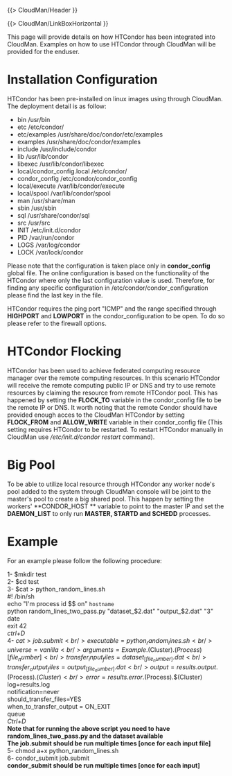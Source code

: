 {{> CloudMan/Header }}

{{> CloudMan/LinkBoxHorizontal }}

This page will provide details on how HTCondor has been integrated into CloudMan. Examples on how to use HTCondor through CloudMan will be provided for the enduser.

# Installation Configuration

HTCondor has been pre-installed on linux images using through CloudMan. The deployment detail is as follow:

* bin                          /usr/bin
* etc                          /etc/condor/
* etc/examples                 /usr/share/doc/condor/etc/examples
* examples                     /usr/share/doc/condor/examples
* include                      /usr/include/condor
* lib                          /usr/lib/condor
* libexec                      /usr/lib/condor/libexec
* local/condor_config.local    /etc/condor/
* condor_config                /etc/condor/condor_config
* local/execute                /var/lib/condor/execute
* local/spool                  /var/lib/condor/spool
* man                          /usr/share/man
* sbin                         /usr/sbin
* sql                          /usr/share/condor/sql
* src                          /usr/src
* INIT                         /etc/init.d/condor
* PID                          /var/run/condor
* LOGS                         /var/log/condor
* LOCK                         /var/lock/condor

Please note that the configuration is taken place only in **condor_config** global file. The online configuration is based on the functionality of the HTCondor where only the last configuration value is used. Therefore, for finding any specific configuration in /etc/condor/condor_configuration please find the last key in the file.

HTCondor requires the ping port "ICMP" and the range specified through **HIGHPORT** and **LOWPORT** in the condor_configuration to be open. To do so please refer to the firewall options.

# HTCondor Flocking

HTCondor has been used to achieve federated computing resource manager over the remote computing resources. In this scenario HTCondor will receive the remote computing public IP or DNS and try to use remote resources by claiming the resource from remote HTCondor pool. This has happened by setting the **FLOCK_TO** variable in the condor_config file to be the remote IP or DNS. It worth noting that the remote Condor should have provided enough acces to the CloudMan HTCondor by setting **FLOCK_FROM** and **ALLOW_WRITE** variable in their condor_config file (This setting requires HTCondor to be restarted. To restart HTCondor manually in CloudMan use */etc/init.d/condor restart* command).

# Big Pool

To be able to utilize local resource through HTCondor any worker node's pool added to the system through CloudMan console will be joint to the master's pool to create a big shared pool. This happen by setting the workers' **CONDOR_HOST ** variable to point to the master IP and set the  **DAEMON_LIST** to only run **MASTER, STARTD and SCHEDD** processes.

# Example

For an example please follow the following procedure:

 1- $mkdir test<br />
 2- $cd test<br />
 3- $cat > python_random_lines.sh<br />
 #! /bin/sh<br />
 echo "I'm process id $$ on" `hostname`<br />
 python random_lines_two_pass.py "dataset_$2.dat" "output_$2.dat" "3"<br />
 date<br />
 exit 42<br />
 *ctrl+D*<br />
 4- $cat > job.submit <br />
 executable=python_random_lines.sh<br />
 universe=vanilla<br />
 arguments=Example.$(Cluster).$(Process) [file_number] <br />
 transfer_input_files = dataset_[file_number].dat<br />
 transfer_output_files = output_[file_number].dat<br />
 output=results.output.$(Process).$(Cluster)<br />
 error=results.error.$(Process).$(Cluster)<br />
 log=results.log<br />
 notification=never<br />
 should_transfer_files=YES<br />
 when_to_transfer_output = ON_EXIT<br />
 queue<br />
 *Ctrl+D*<br />
 **Note that for running the above script you need to have random_lines_two_pass.py and the dataset available**<br />
 **The job.submit should be run multiple times [once for each input file]**<br />
 5- chmod a+x python_random_lines.sh<br />
 6- condor_submit job.submit<br />
**condor_submit should be run multiple times [once for each input]**
